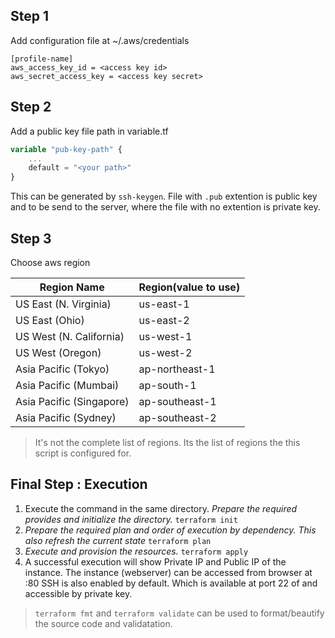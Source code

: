 ## Step 1
Add configuration file at
~/.aws/credentials

```
[profile-name]
aws_access_key_id = <access key id>
aws_secret_access_key = <access key secret>
```
## Step 2
Add a public key file path in variable.tf

```terraform
variable "pub-key-path" {
    ...
    default = "<your path>"
}
```
This can be generated by `ssh-keygen`. File with `.pub` extention is public key and to be send to the server, where the file with no extention is private key.

## Step 3

Choose aws region

|Region Name|Region(value to use)|
|-----------|--------------------|
|US East (N. Virginia)|us-east-1|
|US East (Ohio)|us-east-2|
|US West (N. California)|us-west-1|
|US West (Oregon)|us-west-2|
|Asia Pacific (Tokyo)|ap-northeast-1|
|Asia Pacific (Mumbai)|ap-south-1|
|Asia Pacific (Singapore)|ap-southeast-1|
|Asia Pacific (Sydney)|ap-southeast-2|

> It's not the complete list of regions. Its the list of regions the this script is configured for.

## Final Step : Execution

1. Execute the command in the same directory.
    _Prepare the required provides and initialize the directory._
    `terraform init`
2. _Prepare the required plan and order of execution by dependency. This also refresh the current state_
    `terraform plan`
3. _Execute and provision the resources._
    `terraform apply`
4. A successful execution will show Private IP and Public IP of the instance. The instance (webserver) can be accessed from browser at <public-ip>:80
SSH is also enabled by default. Which is available at port 22 of <public-ip> and accessible by private key.

> `terraform fmt` and `terraform validate` can be used to format/beautify the source code and validatation.
